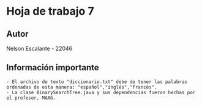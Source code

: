 # Hoja de trabajo 7

## Autor

Nelson Escalante - 22046


## Información importante

    - El archivo de texto "diccionario.txt" debe de tener las palabras ordenadas de esta manera: "español","inglés","francés".
    - La clase BinarySearchTree.java y sus dependencias fueron hechas por el profesor, MAAG.